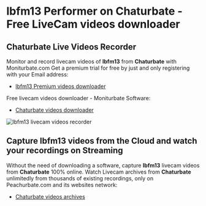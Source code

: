 # lbfm13 Performer on Chaturbate - Free LiveCam videos downloader

## Chaturbate Live Videos Recorder

Monitor and record livecam videos of **lbfm13** from **Chaturbate** with Moniturbate.com
Get a premium trial for free by just and only registering with your Email address:
* [lbfm13 Premium videos downloader](https://moniturbate.com/request-demo-licence-key.html)

Free livecam videos downloader - Moniturbate Software:
* [Chaturbate videos downloader](https://moniturbate.com/moniturbate-download-software.html)

![lbfm13 livecam videos recorder](https://peachurnet.com/templates/moniturbate-software.png)


## Capture lbfm13 videos from the Cloud and watch your recordings on Streaming

Without the need of downloading a software, capture **lbfm13** livecam videos from **Chaturbate** 100% online.
Watch Livecam archives from **Chaturbate** unlimitedly from thousands of existing recordings, only on Peachurbate.com and its websites network:
* [Chaturbate videos archives](https://peachurnet.com/)